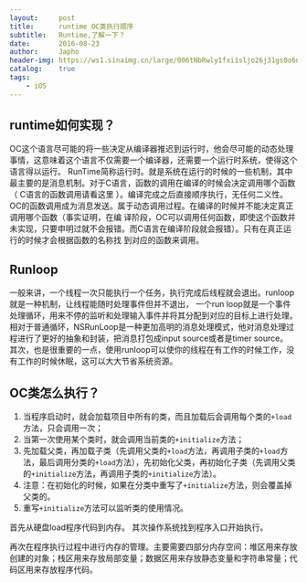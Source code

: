 ```yaml
---
layout:     post
title:      runtime OC类执行顺序 
subtitle:   Runtime,了解一下？
date:       2016-08-23
author:     Japho
header-img: https://ws1.sinaimg.cn/large/006tNbRwly1fxi1sljo26j31gs0o6n0g.jpg
catalog:    true
tags:
    - iOS
---
```


## runtime如何实现？

OC这个语言尽可能的将一些决定从编译器推迟到运行时，他会尽可能的动态处理事情，这意味着这个语言不仅需要一个编译器，还需要一个运行时系统，使得这个语言得以运行。
RunTime简称运行时。就是系统在运行的时候的一些机制，其中最主要的是消息机制。对于C语言，函数的调用在编译的时候会决定调用哪个函数（ C语言的函数调用请看这里 ）。编译完成之后直接顺序执行，无任何二义性。OC的函数调用成为消息发送。属于动态调用过程。在编译的时候并不能决定真正调用哪个函数（事实证明，在编 译阶段，OC可以调用任何函数，即使这个函数并未实现，只要申明过就不会报错。而C语言在编译阶段就会报错）。只有在真正运行的时候才会根据函数的名称找 到对应的函数来调用。

## Runloop

一般来讲，一个线程一次只能执行一个任务，执行完成后线程就会退出。runloop就是一种机制，让线程能随时处理事件但并不退出，
一个run loop就是一个事件处理循环，用来不停的监听和处理输入事件并将其分配到对应的目标上进行处理。相对于普通循环，NSRunLoop是一种更加高明的消息处理模式，他对消息处理过程进行了更好的抽象和封装，把消息打包成input source或者是timer source。
其次，也是很重要的一点，使用runloop可以使你的线程在有工作的时候工作，没有工作的时候休眠，这可以大大节省系统资源。

## OC类怎么执行？
1. 当程序启动时，就会加载项目中所有的类，而且加载后会调用每个类的`+load`方法，只会调用一次；
2. 当第一次使用某个类时，就会调用当前类的`+initialize`方法；
3. 先加载父类，再加载子类（先调用父类的`+load`方法，再调用子类的`+load`方法，最后调用分类的`+load`方法），先初始化父类，再初始化子类（先调用父类的`+initialize`方法，再调用子类的`+initialize`方法）。
4. 注意：在初始化的时候，如果在分类中重写了`+initialize`方法，则会覆盖掉父类的。
5. 重写`+initialize`方法可以监听类的使用情况。

首先从硬盘load程序代码到内存。
其次操作系统找到程序入口开始执行。

再次在程序执行过程中进行内存的管理。主要需要四部分内存空间：堆区用来存放创建的对象；栈区用来存放局部变量；数据区用来存放静态变量和字符串常量；代码区用来存放程序代码。
